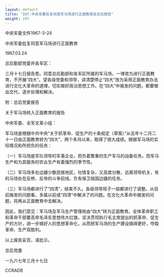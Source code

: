 ```yaml
---
layout: default
title: "197.中央军委批复同意军马场进行正面教育及总后报告"
weight: 197
---
```


中央军委文件1967-3-24

中央军委批复同意军马场进行正面教育

1967.03.24

总后勤部党委并各军区：

三月十七日报告悉。同意总后勤部和各军区所属的军马场，一律改为进行正面教育，不开展“四大”。望各级党委和领导，讲清楚停止“四大”改为采用正面教育办法进行文化大革命的道理，切实做好政治思想工作。在“四大”中揭发的问题，都要做出交代，逐步处理和解决。

附：总后党委报告

关于军马场转入正面教育的报告

中央军委、全军文革小组：

军马场是根据中共中央“关于抓革命、促生产的十条规定（草案）”从去年十二月二十一日由正面教育转为“四大”，两个多月以来，取得了很大成绩。根据军马场的实际情况和所担负的任务：

（一）军马场是军队领导的军事企业，担负着繁重的生产军马的战备任务。而军马生产和为其服务的农业生产有着强烈的季节性。

（二）军马场多处边疆少数民族地区，社情复杂，又高度分散，远离领导机关，有的马场处在反修、反帝的斗争前线，负有保卫祖国边疆的任务。

（三）军马场都进行了“四清”，结束不久。各级领导班子一般都进行了调整。从目前揭发的问题看，多属以前或“四清”中解决了的问题。在文化大革命中揭发的问题，将再从正面教育中去解决。

因此，我们意见：军马场及军马生产管理局由“四大”转为正面教育。全体革命职工和革命干部要高举毛泽东思想伟大红旗，坚决贯彻执行毛主席提出的抓革命、促生产的方针，进一步搞好人的思想革命化，从而把军马场的生产建设搞得更好，夺取革命、生产双胜利。

以上报告妥否，请批示。

总后党委

一九六七年三月十七日

CCRADB

